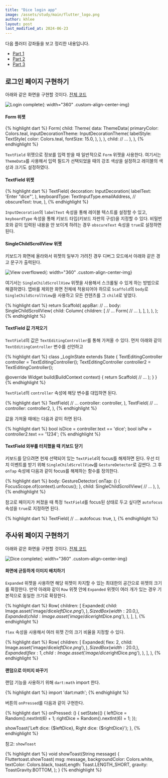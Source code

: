 ```yaml
---
title: "Dice login app"
image: /assets/study/main/flutter_logo.png
author: khlee
layout: post
last_modified_at: 2024-06-23
---
```


다음 플러터 강좌들을 보고 정리한 내용입니다.
* [Part 1](https://youtu.be/mQX_kJKnZzk)
* [Part 2](https://youtu.be/6-1PGcPgF9M)
* [Part 3](https://youtu.be/mmR2u8TgoCk)

## 로그인 페이지 구현하기

아래와 같은 화면을 구현할 것이다. [전체 코드](https://github.com/lklab/flutter-test/blob/master/login_dice/lib/main.dart)

![Login complete]({{site.baseurl}}/assets/study/flutter/014_dice_app/login_complete.png){: width="360" .custom-align-center-img}

#### Form 위젯

{% highlight dart %}
Form(
  child: Theme(
    data: ThemeData(
      primaryColor: Colors.teal,
      inputDecorationTheme: InputDecorationTheme(
        labelStyle: TextStyle(
          color: Colors.teal,
          fontSize: 15.0,
        ),
      ),
    ),
    child: // ...
  ),
),
{% endhighlight %}

`TextField` 위젯으로 정보를 입력 받을 때 일반적으로 `Form` 위젯을 사용한다. 여기서는 `ThemeData`를 사용해서 입력 필드가 선택되었을 때의 강조 색상을 설정하고 레이블의 색상과 크기도 설정하였다.

#### TextField 위젯

{% highlight dart %}
TextField(
  decoration: InputDecoration(
    labelText: 'Enter "dice"',
  ),
  keyboardType: TextInputType.emailAddress,
  // obscureText: true,
),
{% endhighlight %}

`InputDecoration`의 `labelText` 속성을 통해 레이블 텍스트를 설정할 수 있고, `keyboardType` 속성을 통해 키보드 타입(키보드 자판의 구성)을 지정할 수 있다. 비밀번호와 같이 입력된 내용을 안 보이게 하려는 경우 `obscureText` 속성을 `true`로 설정하면 된다.

#### SingleChildScrollView 위젯

키보드가 화면에 올라와서 위젯의 일부가 가려진 경우 디버그 모드에서 아래와 같은 경고 문구가 출력된다.

![View overflowed]({{site.baseurl}}/assets/study/flutter/014_dice_app/login_overflow.png){: width="360" .custom-align-center-img}

여기서는 `SingleChildScrollView` 위젯을 사용해서 스크롤될 수 있게 하는 방법으로 해결하였다. 앱바를 제외한 화면 전체에 적용되어야 하므로 `Scaffold`의 `body`로 `SingleChildScrollView`을 사용하고 모든 컨텐츠를 그 `child`로 넣었다.

{% highlight dart %}
return Scaffold(
  appBar: // ...
  body: SingleChildScrollView(
    child: Column(
      children: [
        // ...
        Form(
          // ...
        ),
      ],
    ),
  ),
);
{% endhighlight %}

#### TextField 값 가져오기

`TextField`의 값은 `TextEditingController`를 통해 가져올 수 있다. 먼저 아래와 같이 `TextEditingController` 변수를 선언하고

{% highlight dart %}
class _LogInState extends State<LogIn> {
  TextEditingController controller = TextEditingController();
  TextEditingController controller2 = TextEditingController();

  @override
  Widget build(BuildContext context) {
    return Scaffold(
      // ...
    );
  }
}
{% endhighlight %}

`TextField`의 `controller` 속성에 해당 변수를 대입하면 된다.

{% highlight dart %}
TextField(
  // ...
  controller: controller,
),
TextField(
  // ...
  controller: controller2,
),
{% endhighlight %}

값을 가져올 때에는 다음과 같이 하면 된다.

{% highlight dart %}
bool isDice = controller.text == 'dice';
bool isPw = controller2.text == '1234';
{% endhighlight %}

#### TextField 외부를 터치했을 때 키보드 닫기

키보드를 닫으려면 현재 선택되어 있는 `TextField`의 focus를 해제하면 된다. 우선 터치 이벤트를 받기 위해 `SingleChildScrollView`를 `GestureDetector`로 감싼다. 그 후 `onTap` 속성에 다음과 같이 focus를 해제하는 함수를 정의한다.

{% highlight dart %}
body: GestureDetector(
  onTap: () {
    FocusScope.of(context).unfocus();
  },
  child: SingleChildScrollView(
    // ...
  ),
),
{% endhighlight %}

참고로 페이지가 켜졌을 때 특정 `TextField`를 focus된 상태로 두고 싶다면 `autofocus` 속성을 `true`로 지정하면 된다.

{% highlight dart %}
TextField(
  // ...
  autofocus: true,
),
{% endhighlight %}

## 주사위 페이지 구현하기

아래와 같은 화면을 구현할 것이다. [전체 코드](https://github.com/lklab/flutter-test/blob/master/login_dice/lib/dice.dart)

![Dice complete]({{site.baseurl}}/assets/study/flutter/014_dice_app/dice_complete.png){: width="360" .custom-align-center-img}

#### 화면에 균등하게 이미지 배치하기

`Expanded` 위젯을 사용하면 해당 위젯이 차지할 수 있는 최대한의 공간으로 위젯의 크기를 확장한다. 만약 아래와 같이 `Row` 위젯 안에 `Expanded` 위젯이 여러 개가 있는 경우 기본적으로 동일한 크기로 확장한다.

{% highlight dart %}
Row(
  children: [
    Expanded(
      child: Image.asset('image/dice$leftDice.png'),
    ),
    SizedBox(
      width: 20.0,
    ),
    Expanded(
      child: Image.asset('image/dice$rightDice.png'),
    ),
  ],
),
{% endhighlight %}

`flex` 속성을 사용해서 여러 위젯 간의 크기 비율을 지정할 수 있다.

{% highlight dart %}
Row(
  children: [
    Expanded(
      flex: 2,
      child: Image.asset('image/dice$leftDice.png'),
    ),
    SizedBox(
      width: 20.0,
    ),
    Expanded(
      flex: 1,
      child: Image.asset('image/dice$rightDice.png'),
    ),
  ],
),
{% endhighlight %}

#### 랜덤으로 이미지 바꾸기

랜덤 기능을 사용하기 위해 `dart:math` import 한다.

{% highlight dart %}
import 'dart:math';
{% endhighlight %}

버튼의 `onPressed`를 다음과 같이 구현한다.

{% highlight dart %}
onPressed: () {
  setState(() {
    leftDice = Random().nextInt(6) + 1;
    rightDice = Random().nextInt(6) + 1;
  });

  showToast('Left dice: {$leftDice}, Right dice: {$rightDice}');
},
{% endhighlight %}

참고: `showToast`

{% highlight dart %}
void showToast(String message) {
  Fluttertoast.showToast(
    msg: message,
    backgroundColor: Colors.white,
    textColor: Colors.black,
    toastLength: Toast.LENGTH_SHORT,
    gravity: ToastGravity.BOTTOM,
  );
}
{% endhighlight %}
